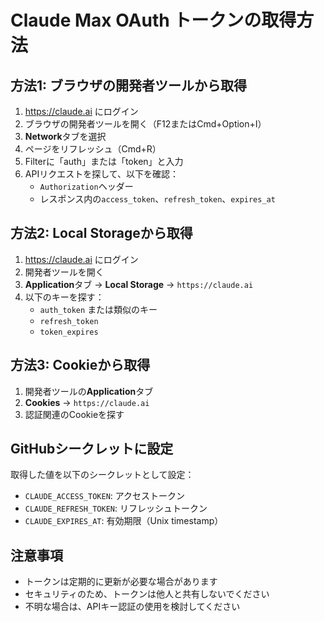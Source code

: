 # Claude Max OAuth トークンの取得方法

## 方法1: ブラウザの開発者ツールから取得

1. https://claude.ai にログイン
2. ブラウザの開発者ツールを開く（F12またはCmd+Option+I）
3. **Network**タブを選択
4. ページをリフレッシュ（Cmd+R）
5. Filterに「auth」または「token」と入力
6. APIリクエストを探して、以下を確認：
   - `Authorization`ヘッダー
   - レスポンス内の`access_token`、`refresh_token`、`expires_at`

## 方法2: Local Storageから取得

1. https://claude.ai にログイン
2. 開発者ツールを開く
3. **Application**タブ → **Local Storage** → `https://claude.ai`
4. 以下のキーを探す：
   - `auth_token` または類似のキー
   - `refresh_token`
   - `token_expires`

## 方法3: Cookieから取得

1. 開発者ツールの**Application**タブ
2. **Cookies** → `https://claude.ai`
3. 認証関連のCookieを探す

## GitHubシークレットに設定

取得した値を以下のシークレットとして設定：
- `CLAUDE_ACCESS_TOKEN`: アクセストークン
- `CLAUDE_REFRESH_TOKEN`: リフレッシュトークン  
- `CLAUDE_EXPIRES_AT`: 有効期限（Unix timestamp）

## 注意事項

- トークンは定期的に更新が必要な場合があります
- セキュリティのため、トークンは他人と共有しないでください
- 不明な場合は、APIキー認証の使用を検討してください